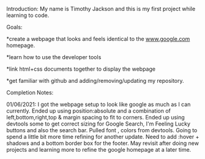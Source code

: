 Introduction: My name is Timothy Jackson and this is my first project while learning to code.

Goals:

*create a webpage that looks and feels identical to the www.google.com homepage.

*learn how to use the developer tools

*link html+css documents together to display the webpage

*get familiar with github and adding/removing/updating my repository.

Completion Notes:

01/06/2021: I got the webpage setup to look like google as much as I can currently. Ended up using position:absolute
and a combination of left,bottom,right,top & margin spacing to fit to corners. Ended up using devtools some
to get correct sizing for Google Search, I'm Feeling Lucky buttons and also the search bar. Pulled font , colors from devtools.
Going to spend a little bit more time refining for another update. Need to add :hover + shadows and a bottom border box
for the footer. May revisit after doing new projects and learning more to refine the google homepage at a later time.
